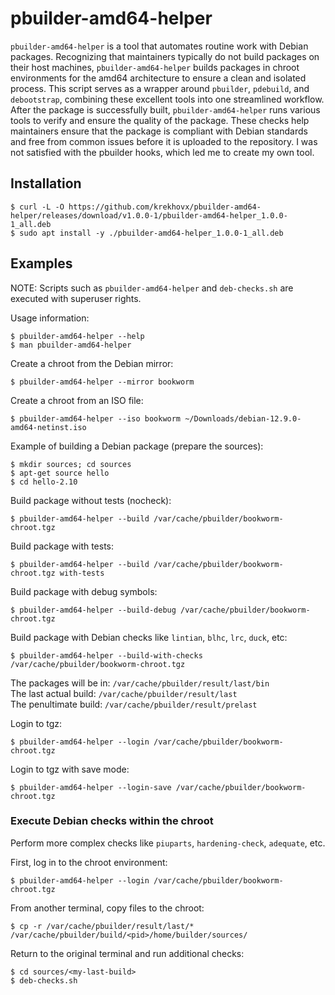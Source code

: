 # pbuilder-amd64-helper
```pbuilder-amd64-helper``` is a tool that automates routine work with Debian
packages. Recognizing that maintainers typically do not build packages on their
host machines, ```pbuilder-amd64-helper``` builds packages in chroot
environments for the amd64 architecture to ensure a clean and isolated process.
This script serves as a wrapper around ```pbuilder```, ```pdebuild```, and
```debootstrap```, combining these excellent tools into one streamlined
workflow. After the package is successfully built, ```pbuilder-amd64-helper```
runs various tools to verify and ensure the quality of the package. These checks
help maintainers ensure that the package is compliant with Debian standards and
free from common issues before it is uploaded to the repository. I was not
satisfied with the pbuilder hooks, which led me to create my own tool.

## Installation
```
$ curl -L -O https://github.com/krekhovx/pbuilder-amd64-helper/releases/download/v1.0.0-1/pbuilder-amd64-helper_1.0.0-1_all.deb
$ sudo apt install -y ./pbuilder-amd64-helper_1.0.0-1_all.deb
```

## Examples
NOTE: Scripts such as ```pbuilder-amd64-helper``` and ```deb-checks.sh``` are
executed with superuser rights.

Usage information:
```
$ pbuilder-amd64-helper --help
$ man pbuilder-amd64-helper
```

Create a chroot from the Debian mirror:
```
$ pbuilder-amd64-helper --mirror bookworm
```

Create a chroot from an ISO file:
```
$ pbuilder-amd64-helper --iso bookworm ~/Downloads/debian-12.9.0-amd64-netinst.iso
```

Example of building a Debian package (prepare the sources):
```
$ mkdir sources; cd sources
$ apt-get source hello
$ cd hello-2.10
```

Build package without tests (nocheck):
```
$ pbuilder-amd64-helper --build /var/cache/pbuilder/bookworm-chroot.tgz
```

Build package with tests:
```
$ pbuilder-amd64-helper --build /var/cache/pbuilder/bookworm-chroot.tgz with-tests
```

Build package with debug symbols:
```
$ pbuilder-amd64-helper --build-debug /var/cache/pbuilder/bookworm-chroot.tgz
```

Build package with Debian checks like ```lintian```, ```blhc```, ```lrc```,
```duck```, etc:
```
$ pbuilder-amd64-helper --build-with-checks /var/cache/pbuilder/bookworm-chroot.tgz
```

The packages will be in: ```/var/cache/pbuilder/result/last/bin```<br/>
The last actual build: ```/var/cache/pbuilder/result/last```<br/>
The penultimate build: ```/var/cache/pbuilder/result/prelast```<br/>

Login to tgz:
```
$ pbuilder-amd64-helper --login /var/cache/pbuilder/bookworm-chroot.tgz
```

Login to tgz with save mode:
```
$ pbuilder-amd64-helper --login-save /var/cache/pbuilder/bookworm-chroot.tgz
```

### Execute Debian checks within the chroot
Perform more complex checks like ```piuparts```, ```hardening-check```,
```adequate```, etc.

First, log in to the chroot environment:
```
$ pbuilder-amd64-helper --login /var/cache/pbuilder/bookworm-chroot.tgz
```

From another terminal, copy files to the chroot:
```
$ cp -r /var/cache/pbuilder/result/last/* /var/cache/pbuilder/build/<pid>/home/builder/sources/
```

Return to the original terminal and run additional checks:
```
$ cd sources/<my-last-build>
$ deb-checks.sh
```

